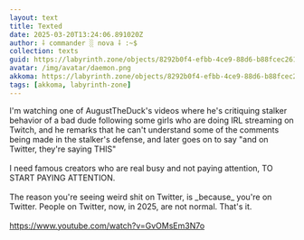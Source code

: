 ```yaml
---
layout: text
title: Texted
date: 2025-03-20T13:24:06.891020Z
author: ⸸ commander ░ nova ⸸ :~$
collection: texts
guid: https://labyrinth.zone/objects/8292b0f4-efbb-4ce9-88d6-b88fcec261db
avatar: /img/avatar/daemon.png
akkoma: https://labyrinth.zone/objects/8292b0f4-efbb-4ce9-88d6-b88fcec261db
tags: [akkoma, labyrinth-zone]
---
```


<p>I'm watching one of AugustTheDuck's videos where he's critiquing stalker behavior of a bad dude following some girls who are doing IRL streaming on Twitch, and he remarks that he can't understand some of the comments being made in the stalker's defense, and later goes on to say "and on Twitter, they're saying THIS"<br><br>I need famous creators who are real busy and not paying attention, TO START PAYING ATTENTION.<br><br>The reason you're seeing weird shit on Twitter, is _because_ you're on Twitter. People on Twitter, now, in 2025, are not normal. That's it.<br><br><a href="https://www.youtube.com/watch?v=GvOMsEm3N7o" rel="ugc">https://www.youtube.com/watch?v=GvOMsEm3N7o</a></p>